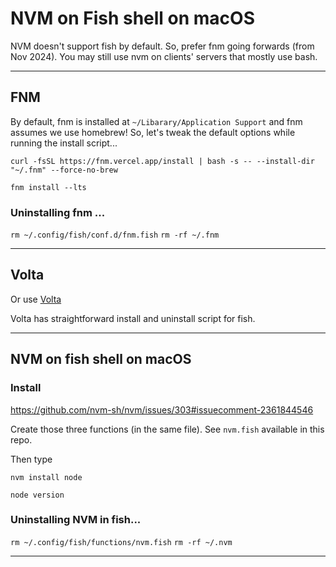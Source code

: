 # NVM on Fish shell on macOS


NVM doesn't support fish by default. So, prefer fnm going forwards (from Nov 2024). You may still use nvm on clients' servers that mostly use bash.

---

## FNM

By default, fnm is installed at `~/Libarary/Application Support` and fnm assumes we use homebrew! So, let's tweak the default options while running the install script...

`curl -fsSL https://fnm.vercel.app/install | bash -s -- --install-dir "~/.fnm" --force-no-brew`

`fnm install --lts`

### Uninstalling fnm ...

`rm ~/.config/fish/conf.d/fnm.fish`
`rm -rf ~/.fnm`

---

## Volta

Or use [Volta](https://volta.sh/)

Volta has straightforward install and uninstall script for fish.

---

## NVM on fish shell on macOS

### Install

https://github.com/nvm-sh/nvm/issues/303#issuecomment-2361844546

Create those three functions (in the same file). See `nvm.fish` available in this repo.

Then type

`nvm install node`

`node version`

### Uninstalling NVM in fish...

`rm ~/.config/fish/functions/nvm.fish`
`rm -rf ~/.nvm`

---


